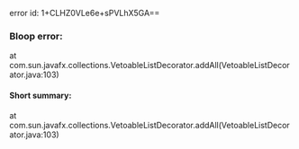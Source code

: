 error id: 1+CLHZ0VLe6e+sPVLhX5GA==
### Bloop error:

at com.sun.javafx.collections.VetoableListDecorator.addAll(VetoableListDecorator.java:103)
#### Short summary: 

at com.sun.javafx.collections.VetoableListDecorator.addAll(VetoableListDecorator.java:103)